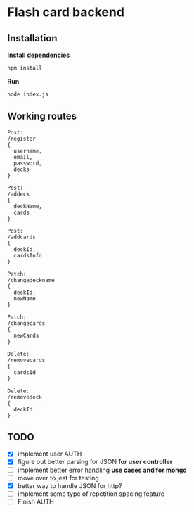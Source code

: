 # Flash card backend

## Installation

**Install dependencies**
```bash
npm install
```
**Run**
```bash
node index.js
```

## Working routes
```
Post:
/register
{ 
  username,
  email,
  password,
  decks 
}
```

```
Post: 
/addeck
{
  deckName,
  cards
}
```

```
Post:
/addcards
{
  deckId,
  cardsInfo
}
```

```
Patch:
/changedeckname
{
  deckId,
  newName
}
```

```
Patch: 
/changecards
{
  newCards
}
```

```
Delete: 
/removecards
{
  cardsId
}
```

```
Delete:
/removedeck
{
  deckId
}
```

## TODO

- [x] implement user AUTH
- [x] figure out better parsing for JSON **for user controller**
- [ ] implement better error handling **use cases and for mongo**
- [ ] move over to jest for testing
- [x] better way to handle JSON for http? 
- [ ] implement some type of repetition spacing feature
- [ ] Finish AUTH 

